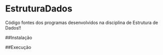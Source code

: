 ﻿# EstruturaDados
Código fontes dos programas desenvolvidos na disciplina de Estrutura de Dados!!

##Instalação


##Execução
